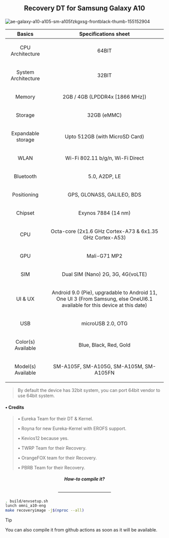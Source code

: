 ## <p align="center"> Recovery DT for Samsung Galaxy A10</p>

![ae-galaxy-a10-a105-sm-a105fzkgxsg-frontblack-thumb-155152904](https://github.com/user-attachments/assets/d2e013c4-60b4-4bb8-9ff4-920dd2f325ba)

| Basics  | Specifications sheet|
|-------------|-----------|
| <p align="center"> CPU Architecture </p>| <p align="center"> 64BIT </p>|
| <p align="center"> System Architecture</p> | <p align="center"> 32BIT </p>|
| <p align="center"> Memory</p> | <p align="center"> 2GB / 4GB (LPDDR4x [1866 MHz])</p> |
| <p align="center"> Storage </p>| <p align="center"> 32GB (eMMC) </p>|
| <p align="center"> Expandable storage</p> |<p align="center">  Upto 512GB (with MicroSD Card) </p>|
| <p align="center">  WLAN</p> |<p align="center">  Wi-Fi 802.11 b/g/n, Wi-Fi Direct </p>|
| <p align="center">  Bluetooth</p> | <p align="center"> 5.0, A2DP, LE</p> |
| <p align="center">  Positioning </p>| <p align="center"> GPS, GLONASS, GALILEO, BDS </p>|
| <p align="center"> Chipset</p> | <p align="center"> Exynos 7884 (14 nm)</p>|
| <p align="center"> CPU </p>| <p align="center"> Octa-core (2x1.6 GHz Cortex-A73 & 6x1.35 GHz Cortex-A53)</p> |
| <p align="center">  GPU</p> |<p align="center">  Mali-G71 MP2</p> |
| <p align="center"> SIM </p>| <p align="center"> Dual SIM (Nano) 2G, 3G, 4G(voLTE)</p>|
| <p align="center"> UI & UX</p> |<p align="center">  Android 9.0 (Pie), upgradable to Android 11, One UI 3 (From Samsung, else OneUI6.1 available for this device at this date) </p>|
| <p align="center">  USB</p> | <p align="center"> microUSB 2.0, OTG </p>|
| <p align="center"> Color(s) Available</p> | <p align="center"> Blue, Black, Red, Gold</p> |
| <p align="center">  Model(s) Available </p>|<p align="center">  SM-A105F, SM-A105G, SM-A105M, SM-A105FN</p>|

> By default the device has 32bit system, you can port 64bit vendor to use 64bit system.
#### • Credits
> • Eureka Team for their DT & Kernel.
> 
> • Royna for new Eureka-Kernel with EROFS support.
>
> • Kevios12 because yes.
> 
> • TWRP Team for their Recovery.
> 
> • OrangeFOX team for their Recovery.
> 
> • PBRB Team for their Recovery.
##### <p align="center"> How-to compile it?</p>
<p align="center">  ———————————— </p>

```sh
. build/envsetup.sh
lunch omni_a10-eng
make recoveryimage -j$(nproc --all)
```
> [!TIP]
> You can also compile it from github actions as soon as it will be available.
